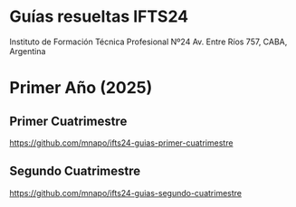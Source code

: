 # Guías resueltas IFTS24
Instituto de Formación Técnica Profesional Nº24
Av. Entre Ríos 757, CABA, Argentina

# Primer Año (2025)
## Primer Cuatrimestre
https://github.com/mnapo/ifts24-guias-primer-cuatrimestre

## Segundo Cuatrimestre
https://github.com/mnapo/ifts24-guias-segundo-cuatrimestre

